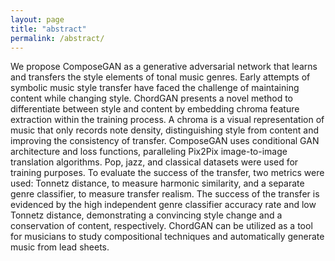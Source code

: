 ```yaml
---
layout: page
title: "abstract"
permalink: /abstract/
---
```


We propose ComposeGAN as a generative adversarial network that learns and transfers the style elements of tonal music genres. Early attempts of symbolic music style transfer have faced the challenge of maintaining content while changing style. ChordGAN presents a novel method to differentiate between style and content by embedding chroma feature extraction within the training process. A chroma is a visual representation of music that only records note density, distinguishing style from content and improving the consistency of transfer. ComposeGAN uses conditional GAN architecture and loss functions, paralleling Pix2Pix image-to-image translation algorithms. Pop, jazz, and classical datasets were used for training purposes. To evaluate the success of the transfer, two metrics were used: Tonnetz distance, to measure harmonic similarity, and a separate genre classifier, to measure transfer realism. The success of the transfer is evidenced by the high independent genre classifier accuracy rate and low Tonnetz distance, demonstrating a convincing style change and a conservation of content, respectively. ChordGAN can be utilized as a tool for musicians to study compositional techniques and automatically generate music from lead sheets.
